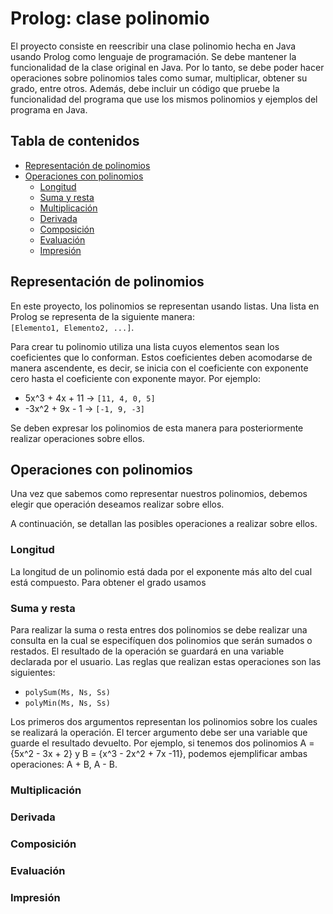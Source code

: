 # Prolog: clase polinomio

El proyecto consiste en reescribir una clase polinomio hecha en Java usando Prolog como lenguaje de programación. Se debe mantener la funcionalidad de la clase original en Java. Por lo tanto, se debe poder hacer operaciones sobre polinomios tales como sumar, multiplicar, obtener su grado, entre otros. Además, debe incluir un código que pruebe la funcionalidad del programa que use los mismos polinomios y ejemplos del programa en Java.

## Tabla de contenidos

* [Representación de polinomios](#representación-de-polinomios)
* [Operaciones con polinomios](#operaciones-con-polinomios)
  * [Longitud](#longitud)
  * [Suma y resta](#suma-y-resta)
  * [Multiplicación](#multiplicación)
  * [Derivada](#derivada)
  * [Composición](#composición)
  * [Evaluación](#evaluación)
  * [Impresión](#impresión)

## Representación de polinomios

En este proyecto, los polinomios se representan usando listas. Una lista en Prolog se representa de la siguiente manera:   
`[Elemento1, Elemento2, ...]`.

Para crear tu polinomio utiliza una lista cuyos elementos sean los coeficientes que lo conforman. Estos coeficientes deben acomodarse de manera ascendente, es decir, se inicia con el coeficiente con exponente cero hasta el coeficiente con exponente mayor. Por ejemplo:    
*  5x^3 + 4x + 11   ->  `[11, 4, 0, 5]`
*  -3x^2 + 9x - 1   ->  `[-1, 9, -3]`

Se deben expresar los polinomios de esta manera para posteriormente realizar operaciones sobre ellos.

## Operaciones con polinomios

Una vez que sabemos como representar nuestros polinomios, debemos elegir que operación deseamos realizar sobre ellos. 

A continuación, se detallan las posibles operaciones a realizar sobre ellos.

### Longitud

La longitud de un polinomio está dada por el exponente más alto del cual está compuesto. Para obtener el grado usamos 

### Suma y resta

Para realizar la suma o resta entres dos polinomios se debe realizar una consulta en la cual se especifíquen dos polinomios que serán sumados o restados. El resultado de la operación se guardará en una variable declarada por el usuario. Las reglas que realizan estas operaciones son las siguientes:
* `polySum(Ms, Ns, Ss)`
* `polyMin(Ms, Ns, Ss)`

Los primeros dos argumentos representan los polinomios sobre los cuales se realizará la operación. El tercer argumento debe ser una variable que guarde el resultado devuelto. Por ejemplo, si tenemos dos polinomios A = {5x^2 - 3x + 2} y B = {x^3 - 2x^2 + 7x -11}, podemos ejemplificar ambas operaciones: A + B, A - B.



### Multiplicación

### Derivada

### Composición

### Evaluación

### Impresión
